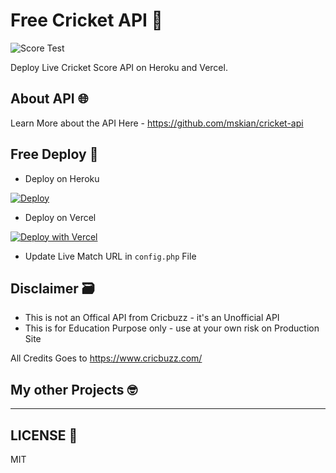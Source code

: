 # Free Cricket API 🏏

![Score Test](https://github.com/mskian/cri-deploy/workflows/Score%20Test/badge.svg)  

Deploy Live Cricket Score API on Heroku and Vercel.  

## About API 🌐

Learn More about the API Here - <https://github.com/mskian/cricket-api>

## Free Deploy 🍔

- Deploy on Heroku

[![Deploy](https://www.herokucdn.com/deploy/button.svg)](https://heroku.com/deploy?template=https://github.com/mskian/cri-deploy)  

- Deploy on Vercel

[![Deploy with Vercel](https://vercel.com/button)](https://vercel.com/new/git/external?repository-url=https%3A%2F%2Fgithub.com%2Fmskian%2Fcri-deploy)

- Update Live Match URL in `config.php` File

## Disclaimer 🗃

- This is not an Offical API from Cricbuzz - it's an Unofficial API
- This is for Education Purpose only - use at your own risk on Production Site

All Credits Goes to <https://www.cricbuzz.com/>

## My other Projects 🤓

-------------------------------------- 

## LICENSE 📕

MIT
